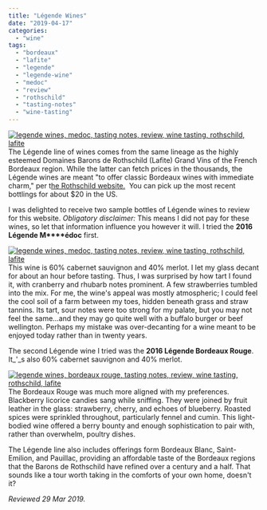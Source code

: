 ```yaml
---
title: "Légende Wines"
date: "2019-04-17"
categories:
  - "wine"
tags:
  - "bordeaux"
  - "lafite"
  - "legende"
  - "legende-wine"
  - "medoc"
  - "review"
  - "rothschild"
  - "tasting-notes"
  - "wine-tasting"
---
```


[![legende wines, medoc, tasting notes, review, wine tasting, rothschild, lafite](https://thegourmez-wpmedia.s3.amazonaws.com/2019/04/legende-wine-03-375x500.jpg)](https://thegourmez-wpmedia.s3.amazonaws.com/2019/04/legende-wine-03.jpg)The Légende line of wines comes from the same lineage as the highly esteemed Domaines Barons de Rothschild (Lafite) Grand Vins of the French Bordeaux region. While the latter can fetch prices in the thousands, the Légende wines are meant "to offer classic Bordeaux wines with immediate charm," per t[he Rothschild website.](http://www.lafite.com/en/)  You can pick up the most recent bottlings for about $20 in the US.

I was delighted to receive two sample bottles of Légende wines to review for this website. _Obligatory disclaimer:_ This means I did not pay for these wines, so let that information influence you however it will. I tried the **2016 Légende M****édoc** first.

[![legende wines, medoc, tasting notes, review, wine tasting, rothschild, lafite](https://thegourmez-wpmedia.s3.amazonaws.com/2019/04/legende-wine-02-359x500.jpg)](https://thegourmez-wpmedia.s3.amazonaws.com/2019/04/legende-wine-02.jpg)This wine is 60% cabernet sauvignon and 40% merlot. I let my glass decant for about an hour before tasting. Thus, I was surprised by how tart I found it, with cranberry and rhubarb notes prominent. A few strawberries tumbled into the mix. For me, the wine's appeal was mostly atmospheric; I could feel the cool soil of a farm between my toes, hidden beneath grass and straw tannins. Its tart, sour notes were too strong for my palate, but you may not feel the same…and they may go quite well with a buffalo burger or beef wellington. Perhaps my mistake was over-decanting for a wine meant to be enjoyed today rather than in twenty years.

The second Légende wine I tried was the **2016 Légende Bordeaux Rouge**. It_'_s also 60% cabernet sauvignon and 40% merlot.

[![legende wines, bordeaux rouge, tasting notes, review, wine tasting, rothschild, lafite](https://thegourmez-wpmedia.s3.amazonaws.com/2019/04/legende-wine-01-375x500.jpg)](https://thegourmez-wpmedia.s3.amazonaws.com/2019/04/legende-wine-01.jpg)The Bordeaux Rouge was much more aligned with my preferences. Blackberry licorice candies sang while sniffing. They were joined by fruit leather in the glass: strawberry, cherry, and echoes of blueberry. Roasted spices were sprinkled throughout, particularly fennel and cumin. This light-bodied wine offered a berry bounty and enough sophistication to pair with, rather than overwhelm, poultry dishes.

The Légende line also includes offerings form Bordeaux Blanc, Saint-Emilion, and Pauillac, providing an affordable taste of the Bordeaux regions that the Barons de Rothschild have refined over a century and a half. That sounds like a tour worth taking in the comforts of your own home, doesn't it?

_Reviewed 29 Mar 2019._
